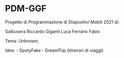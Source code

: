 # PDM-GGF
Progetto di Programmazione di Dispositivi Mobili 2021 di:

Galbusera Riccardo
Giganti Luca
Ferrario Fabio

Tema: Unknown;

Idee: 
    - SpotyFake
    - DreamTrip (itinerari di viaggi)

